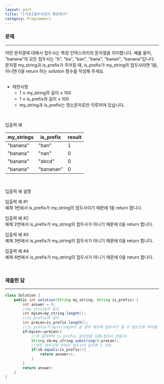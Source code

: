 ```yaml
---
layout: post
title: "[기초]접두사인지 확인하기"
category: Programmers
---
```


### 문제
---
어떤 문자열에 대해서 접두사는 특정 인덱스까지의 문자열을 의미합니다. 예를 들어, "banana"의 모든 접두사는 "b", "ba", "ban", "bana", "banan", "banana"입니다.
문자열 my_string과 is_prefix가 주어질 때, is_prefix가 my_string의 접두사라면 1을, 아니면 0을 return 하는 solution 함수를 작성해 주세요.      
&nbsp;


- 제한사항
    - 1 ≤ my_string의 길이 ≤ 100
    - 1 ≤ is_prefix의 길이 ≤ 100
    - my_string과 is_prefix는 영소문자로만 이루어져 있습니다.

&nbsp;

입출력 예

|my_strings	|is_prefix|	result|
|---|---|---|
|"banana"|	"ban"|	1|
|"banana"|	"nan"|	0|
|"banana"|	"abcd"|	0|
|"banana"|	"bananan"|	0|

&nbsp;

입출력 예 설명   

입출력 예 #1   
예제 1번에서 is_prefix가 my_string의 접두사이기 때문에 1을 return 합니다.   

입출력 예 #2   
예제 2번에서 is_prefix가 my_string의 접두사가 아니기 때문에 0을 return 합니다.   

입출력 예 #3   
예제 3번에서 is_prefix가 my_string의 접두사가 아니기 때문에 0을 return 합니다.   

입출력 예 #4   
예제 4번에서 is_prefix가 my_string의 접두사가 아니기 때문에 0을 return 합니다.   

&nbsp;

### 제출한 답
---
```java
class Solution {
    public int solution(String my_string, String is_prefix) {
        int answer = 0;
        //my_string의 길이
        int myLen=my_string.length();
        //is_prefix의 길이
        int preLen=is_prefix.length();
        //is_prefix가 mystring보다 길 경우 애초에 접두사가 될 수 없으므로 막아줌
        if(myLen>=preLen){
            //첫 글자부터 is_prefix 길이만큼 자름(접두사 만들기)
            String sb=my_string.substring(0,preLen);
            //만든 접두사와 주어진 접두사가 같으면 1 리턴
            if(sb.equals(is_prefix)){
                return answer=1;
            }
        }
        return answer;
    }
}
```
&nbsp; 


